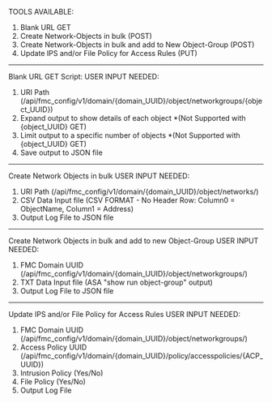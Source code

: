 TOOLS AVAILABLE:
1. Blank URL GET
2. Create Network-Objects in bulk (POST)
3. Create Network-Objects in bulk and add to New Object-Group (POST)
4. Update IPS and/or File Policy for Access Rules (PUT)


_____________________________________________________________________________________________
Blank URL GET Script:
USER INPUT NEEDED:
1. URI Path (/api/fmc_config/v1/domain/{domain_UUID}/object/networkgroups/{object_UUID})
2. Expand output to show details of each object *(Not Supported with {object_UUID} GET)
3. Limit output to a specific number of objects *(Not Supported with {object_UUID} GET)
4. Save output to JSON file


_____________________________________________________________________________________________
Create Network Objects in bulk
USER INPUT NEEDED:
1. URI Path (/api/fmc_config/v1/domain/{domain_UUID}/object/networks/)
2. CSV Data Input file (CSV FORMAT - No Header Row: Column0 = ObjectName, Column1 = Address)
3. Output Log File to JSON file


_____________________________________________________________________________________________
Create Network Objects in bulk and add to new Object-Group
USER INPUT NEEDED:
1. FMC Domain UUID (/api/fmc_config/v1/domain/{domain_UUID}/object/networkgroups/)
2. TXT Data Input file (ASA "show run object-group" output)
3. Output Log File to JSON file


_____________________________________________________________________________________________
Update IPS and/or File Policy for Access Rules
USER INPUT NEEDED:
1. FMC Domain UUID (/api/fmc_config/v1/domain/{domain_UUID}/object/networkgroups/)
2. Access Policy UUID (/api/fmc_config/v1/domain/{domain_UUID}/policy/accesspolicies/{ACP_UUID})
3. Intrusion Policy (Yes/No)
4. File Policy (Yes/No)
5. Output Log File
